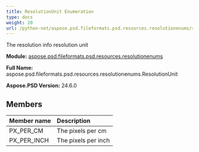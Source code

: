 ```yaml
---
title: ResolutionUnit Enumeration
type: docs
weight: 20
url: /python-net/aspose.psd.fileformats.psd.resources.resolutionenums/resolutionunit/
---
```


The resolution info resolution unit

**Module:** [aspose.psd.fileformats.psd.resources.resolutionenums](/psd/python-net/aspose.psd.fileformats.psd.resources.resolutionenums/)

**Full Name:** aspose.psd.fileformats.psd.resources.resolutionenums.ResolutionUnit

**Aspose.PSD Version:** 24.6.0

## **Members**
| **Member name** | **Description** |
| :- | :- |
| PX_PER_CM | The pixels per cm |
| PX_PER_INCH | The pixels per inch |
